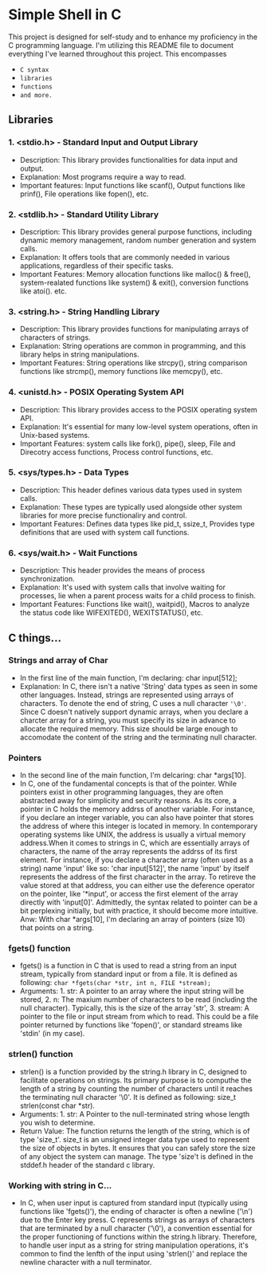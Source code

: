 # Simple Shell in C
This project is designed for self-study and to enhance my proficiency in the C programming language.
I'm utilizing this README file to document everything I've learned throughout this project.
This encompasses
- ``C syntax``
- ``libraries``
- ``functions``
- ``and more.``

## Libraries

### 1. <stdio.h> - Standard Input and Output Library

- Description: This library provides functionalities for data input and output.
- Explanation: Most programs require a way to read.
- Important features: Input functions like scanf(), Output functions like prinf(), File operations like fopen(), etc.

### 2. <stdlib.h> - Standard Utility Library

- Description: This library provides general purpose functions, including dynamic memory management, random number generation and system calls.
- Explanation: It offers tools that are commonly needed in various applications, regardless of their specific tasks.
- Important Features: Memory allocation functions like malloc() & free(), system-realated functions like system() & exit(), conversion functions like atoi(). etc.

### 3. <string.h> - String Handling Library

- Description: This library provides functions for manipulating arrays of characters of strings.
- Explanation: String operations are common in programming, and this library helps in string manipulations.
- Important Features: String operations like strcpy(), string comparison functions like strcmp(), memory functions like memcpy(), etc.

### 4. <unistd.h> - POSIX Operating System API

- Description: This library provides access to the POSIX operating system API.
- Explanation: It's essential for many low-level system operations, often in Unix-based systems.
- Important Features: system calls like fork(), pipe(), sleep, File and Direcotry access functions, Process control functions, etc.

### 5. <sys/types.h> - Data Types

- Description: This header defines various data types used in system calls.
- Explanation: These types are typically used alongside other system libraries for more precise functionaliry and control.
- Important Features: Defines data types like pid_t, ssize_t, Provides type definitions that are used with system call functions.

### 6. <sys/wait.h> - Wait Functions

- Description: This header provides the means of process synchronization.
- Explanation: It's used with system calls that involve waiting for processes, lie when a parent process waits for a child process to finish.
- Important Features: Functions like wait(), waitpid(), Macros to analyze the status code like WIFEXITED(), WEXITSTATUS(), etc.

## C things...

### Strings and array of Char
- In the first line of the main function, I'm declaring: char input[512];
- Explanation: In C, there isn't a native 'String' data types as seen in some other languages. Instead, strings are represented using arrays of characters. To denote the end of string, C uses a null character ``'\0'``. Since C doesn't natively support dynamic arrays, when you declare a charcter array for a string, you must specify its size in advance to allocate the required memory. This size should be large enough to accomodate the content of the string and the terminating null character.

### Pointers
- In the second line of the main function, I'm delcaring: char *args[10].
- In C, one of the fundamental concepts is that of the pointer. While pointers exist in other programming languages, they are often abstracted away for simplicity and security reasons. As its core, a pointer in C holds the memory addrss of another variable. For instance, if you declare an integer variable, you can also have pointer that stores the address of where this integer is located in memory. In contemporary operating systems like UNIX, the address is usually a virtual memory address.When it comes to strings in C, which are essentially arrays of characters, the name of the array represents the addrss of its first element. For instance, if you declare a character array (often used as a string) name 'input' like so: 'char input[512]', the name 'input' by itself represents the address of the first character in the array. To retireve the value stored at that address, you can either use the deference operator on the pointer, like '*input', or access the first element of the array directly with 'input[0]'. Admittedly, the syntax related to pointer can be a bit perplexing initially, but with practice, it should become more intuitive. Anw: With char *args[10], I'm declaring an array of pointers (size 10) that points on a string.

### fgets() function

- fgets() is a function in C that is used to read a string from an input stream, typically from standard input or from a file. It is defined as following: ``char *fgets(char *str, int n, FILE *stream);``
- Arguments: 1. str: A pointer to an array where the input string will be stored, 2. n: The maxium number of characters to be read (including the null character). Typically, this is the size of the array 'str', 3. stream: A pointer to the file or input stream from which to read. This could be a file pointer returned by functions like 'fopen()', or standard streams like 'stdin' (in my case).

### strlen() function

- strlen() is a function provided by the string.h library in C, designed to facilitate operations on strings. Its primary purpose is to computhe the length of a string by counting the number of characters until it reaches the terminating null character '\0'. It is defined as following: size_t strlen(const char *str).
- Arguments: 1. str: A Pointer to the null-terminated string whose length you wish to determine.
- Return Value: The function returns the length of the string, which is of type 'size_t'. size_t is an unsigned integer data type used to represent the size of objects in bytes. It ensures that you can safely store the size of any object the system can manage. The type 'size't is defined in the stddef.h header of the standard c library.

### Working with string in C...

- In C, when user input is captured from standard input (typically using functions like 'fgets()'), the ending of character is often a newline ('\n') due to the Enter key press. C represents strings as arrays of characters that are terminated by a null character ('\0'), a convention essential for the proper functioning of functions within the string.h library. Therefore, to handle user input as a string for string manipulation operations, it's common to find the lenfth of the input using 'strlen()' and replace the newline character with a null terminator.


